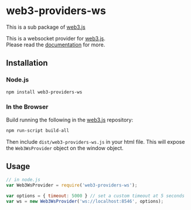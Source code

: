 # web3-providers-ws

This is a sub package of [web3.js][repo]

This is a websocket provider for [web3.js][repo].   
Please read the [documentation][docs] for more.

## Installation

### Node.js

```bash
npm install web3-providers-ws
```

### In the Browser

Build running the following in the [web3.js][repo] repository:

```bash
npm run-script build-all
```

Then include `dist/web3-providers-ws.js` in your html file.
This will expose the `Web3WsProvider` object on the window object.


## Usage

```js
// in node.js
var Web3WsProvider = require('web3-providers-ws');

var options = { timeout: 5000 } // set a custom timeout at 5 seconds
var ws = new Web3WsProvider('ws://localhost:8546', options);
```


[docs]: http://web3js.readthedocs.io/en/1.0/
[repo]: https://github.com/ethereum/web3.js
